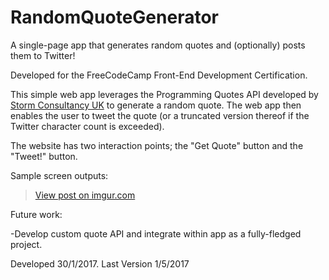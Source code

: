 # RandomQuoteGenerator
A single-page app that generates random quotes and (optionally) posts them to Twitter!

Developed for the FreeCodeCamp Front-End Development Certification.

This simple web app leverages the Programming Quotes API developed by <a href="http://quotes.stormconsultancy.co.uk/">Storm Consultancy UK</a> to generate a random quote. The web app then enables the user to tweet the quote (or a truncated version thereof if the Twitter character count is exceeded).

The website has two interaction points; the "Get Quote" button and the "Tweet!" button.

Sample screen outputs:

<blockquote class="imgur-embed-pub" lang="en" data-id="FqpIr6U"><a href="//imgur.com/FqpIr6U">View post on imgur.com</a></blockquote><script async src="//s.imgur.com/min/embed.js" charset="utf-8"></script>

Future work:

-Develop custom quote API and integrate within app as a fully-fledged project.

Developed 30/1/2017. Last Version 1/5/2017
